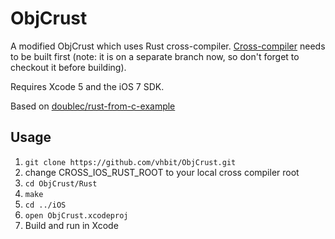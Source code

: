 # ObjCrust

A modified ObjCrust which uses Rust
cross-compiler. [Cross-compiler](https://github.com/vhbit/Rust/tree/ios)
needs to be built first (note: it is on a separate branch now, so
don't forget to checkout it before building).

Requires Xcode 5 and the iOS 7 SDK.

Based on [doublec/rust-from-c-example](https://github.com/doublec/rust-from-c-example)

## Usage

1. `git clone https://github.com/vhbit/ObjCrust.git`
2. change CROSS_IOS_RUST_ROOT to your local cross compiler root
3. `cd ObjCrust/Rust`
4. `make`
5. `cd ../iOS`
6. `open ObjCrust.xcodeproj`
7. Build and run in Xcode
